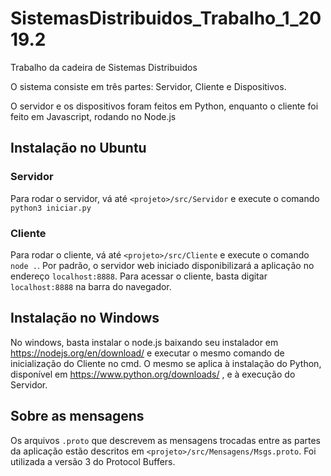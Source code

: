 # SistemasDistribuidos_Trabalho_1_2019.2
Trabalho da cadeira de Sistemas Distribuidos

O sistema consiste em três partes: Servidor, Cliente e Dispositivos.

O servidor e os dispositivos foram feitos em Python, enquanto o cliente foi feito em Javascript, rodando no Node.js

## Instalação no Ubuntu

### Servidor 

Para rodar o servidor, vá até `<projeto>/src/Servidor` e execute o comando `python3 iniciar.py`
   
### Cliente

Para rodar o cliente, vá até `<projeto>/src/Cliente` e execute o comando `node .`. Por padrão, o servidor web iniciado        disponibilizará a aplicação no endereço `localhost:8888`. Para acessar o cliente, basta digitar `localhost:8888` na barra do navegador.

## Instalação no Windows

No windows, basta instalar o node.js baixando seu instalador em https://nodejs.org/en/download/ e executar o mesmo comando de inicialização do Cliente no cmd. O mesmo se aplica à instalação do Python, disponível em https://www.python.org/downloads/ , e à execução do Servidor.

## Sobre as mensagens

Os arquivos `.proto` que descrevem as mensagens trocadas entre as partes da aplicação estão descritos em `<projeto>/src/Mensagens/Msgs.proto`. Foi utilizada a versão 3 do Protocol Buffers.

